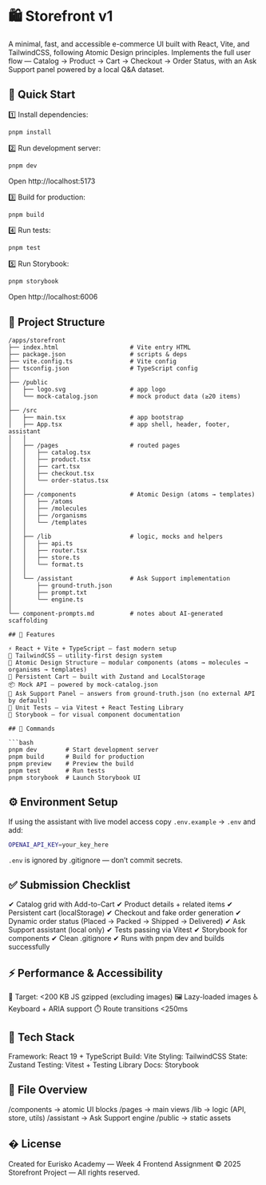 # 🛍️ Storefront v1

A minimal, fast, and accessible e-commerce UI built with React, Vite, and TailwindCSS, following Atomic Design principles.
Implements the full user flow — Catalog → Product → Cart → Checkout → Order Status, with an Ask Support panel powered by a local Q&A dataset.

## 🚀 Quick Start

1️⃣ Install dependencies:

```bash
pnpm install
```

2️⃣ Run development server:

```bash
pnpm dev
```

Open http://localhost:5173

3️⃣ Build for production:

```bash
pnpm build
```

4️⃣ Run tests:

```bash
pnpm test
```

5️⃣ Run Storybook:

```bash
pnpm storybook
```

Open http://localhost:6006

## 🧩 Project Structure

```
/apps/storefront
├── index.html                    # Vite entry HTML
├── package.json                  # scripts & deps
├── vite.config.ts                # Vite config
├── tsconfig.json                 # TypeScript config
│
├── /public
│   ├── logo.svg                  # app logo
│   └── mock-catalog.json         # mock product data (≥20 items)
│
├── /src
│   ├── main.tsx                  # app bootstrap
│   ├── App.tsx                   # app shell, header, footer, assistant
│   │
│   ├── /pages                    # routed pages
│   │   ├── catalog.tsx
│   │   ├── product.tsx
│   │   ├── cart.tsx
│   │   ├── checkout.tsx
│   │   └── order-status.tsx
│   │
│   ├── /components               # Atomic Design (atoms → templates)
│   │   ├── /atoms
│   │   ├── /molecules
│   │   ├── /organisms
│   │   └── /templates
│   │
│   ├── /lib                      # logic, mocks and helpers
│   │   ├── api.ts
│   │   ├── router.tsx
│   │   ├── store.ts
│   │   └── format.ts
│   │
│   └── /assistant                # Ask Support implementation
│       ├── ground-truth.json
│       ├── prompt.txt
│       └── engine.ts
│
└── component-prompts.md          # notes about AI-generated scaffolding

## 🧠 Features

⚡ React + Vite + TypeScript — fast modern setup
🎨 TailwindCSS — utility-first design system
🧩 Atomic Design Structure — modular components (atoms → molecules → organisms → templates)
🛒 Persistent Cart — built with Zustand and LocalStorage
📦 Mock API — powered by mock-catalog.json
🤖 Ask Support Panel — answers from ground-truth.json (no external API by default)
🧪 Unit Tests — via Vitest + React Testing Library
📘 Storybook — for visual component documentation

## 🧰 Commands

```bash
pnpm dev        # Start development server
pnpm build      # Build for production
pnpm preview    # Preview the build
pnpm test       # Run tests
pnpm storybook  # Launch Storybook UI
```

## ⚙️ Environment Setup

If using the assistant with live model access copy `.env.example` → `.env` and add:

```bash
OPENAI_API_KEY=your_key_here
```

`.env` is ignored by .gitignore — don’t commit secrets.

## ✅ Submission Checklist

✔ Catalog grid with Add-to-Cart
✔ Product details + related items
✔ Persistent cart (localStorage)
✔ Checkout and fake order generation
✔ Dynamic order status (Placed → Packed → Shipped → Delivered)
✔ Ask Support assistant (local only)
✔ Tests passing via Vitest
✔ Storybook for components
✔ Clean .gitignore
✔ Runs with pnpm dev and builds successfully

## ⚡ Performance & Accessibility

🚀 Target: <200 KB JS gzipped (excluding images)
🖼️ Lazy-loaded images
♿ Keyboard + ARIA support
⏱️ Route transitions <250ms

## 🧾 Tech Stack

Framework: React 19 + TypeScript
Build: Vite
Styling: TailwindCSS
State: Zustand
Testing: Vitest + Testing Library
Docs: Storybook

## 📂 File Overview

/components → atomic UI blocks
/pages → main views
/lib → logic (API, store, utils)
/assistant → Ask Support engine
/public → static assets

## � License

Created for Eurisko Academy — Week 4 Frontend Assignment
© 2025 Storefront Project — All rights reserved.




